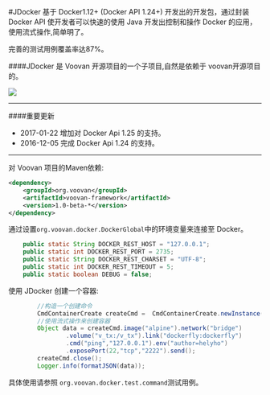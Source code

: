 #JDocker
基于 Docker1.12+ (Docker API 1.24+) 开发出的开发包，通过封装 Docker API 使开发者可以快速的使用 Java 开发出控制和操作 Docker 的应用，使用流式操作,简单明了。

完善的测试用例覆盖率达87%。

####JDocker 是 Voovan 开源项目的一个子项目,自然是依赖于 voovan开源项目的。

![](http://git.oschina.net/uploads/images/2016/0510/122514_7d971a34_116083.jpeg)

------------------------
####重要更新
 
 - 2017-01-22 增加对 Docker Api 1.25 的支持。
 - 2016-12-05 完成 Docker Api 1.24 的支持。
 
------------------------

对 Voovan 项目的Maven依赖:
```xml
<dependency>
    <groupId>org.voovan</groupId>
    <artifactId>voovan-framework</artifactId>
    <version>1.0-beta-*</version>
</dependency>
```
通过设置`org.voovan.docker.DockerGlobal`中的环境变量来连接至 Docker。
```java
    public static String DOCKER_REST_HOST = "127.0.0.1";
    public static int DOCKER_REST_PORT = 2735;
    public static String DOCKER_REST_CHARSET = "UTF-8";
    public static int DOCKER_REST_TIMEOUT = 5;
    public static boolean DEBUG = false;
```

使用 JDocker 创建一个容器:

```java
        //构造一个创建命令
        CmdContainerCreate createCmd =  CmdContainerCreate.newInstance("d_test");
        //使用流式操作来创建容器
        Object data = createCmd.image("alpine").network("bridge")
                .volume("v_tx:/v_tx").link("dockerfly:dockerfly")
                .cmd("ping","127.0.0.1").env("author=helyho")
                .exposePort(22,"tcp","2222").send();
        createCmd.close();
        Logger.info(formatJSON(data));
```

具体使用请参照 `org.voovan.docker.test.command`测试用例。